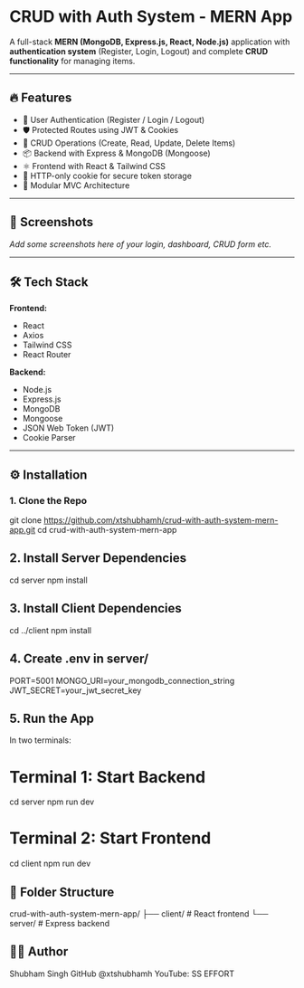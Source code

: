 # CRUD with Auth System - MERN App

A full-stack **MERN (MongoDB, Express.js, React, Node.js)** application with **authentication system** (Register, Login, Logout) and complete **CRUD functionality** for managing items.

---

## 🔥 Features

- 🔐 User Authentication (Register / Login / Logout)
- 🛡️ Protected Routes using JWT & Cookies
- 🧾 CRUD Operations (Create, Read, Update, Delete Items)
- 📦 Backend with Express & MongoDB (Mongoose)
- ⚛️ Frontend with React & Tailwind CSS
- 🍪 HTTP-only cookie for secure token storage
- 🚀 Modular MVC Architecture

---

## 📸 Screenshots

_Add some screenshots here of your login, dashboard, CRUD form etc._

---

## 🛠️ Tech Stack

**Frontend:**
- React
- Axios
- Tailwind CSS
- React Router

**Backend:**
- Node.js
- Express.js
- MongoDB
- Mongoose
- JSON Web Token (JWT)
- Cookie Parser

---

## ⚙️ Installation

### 1. Clone the Repo

git clone https://github.com/xtshubhamh/crud-with-auth-system-mern-app.git
cd crud-with-auth-system-mern-app

## 2. Install Server Dependencies

cd server
npm install

## 3. Install Client Dependencies

cd ../client
npm install

## 4. Create .env in server/

PORT=5001
MONGO_URI=your_mongodb_connection_string
JWT_SECRET=your_jwt_secret_key

## 5. Run the App

In two terminals:
# Terminal 1: Start Backend

cd server
npm run dev

# Terminal 2: Start Frontend

cd client
npm run dev

## 📁 Folder Structure

crud-with-auth-system-mern-app/
├── client/         # React frontend
└── server/         # Express backend


## 👨‍💻 Author
Shubham Singh
GitHub @xtshubhamh
YouTube: SS EFFORT

